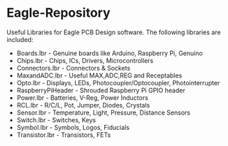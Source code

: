 # Eagle-Repository

Useful Libraries for Eagle PCB Design software. The following libraries are included:

* Boards.lbr - Genuine boards like Arduino, Raspberry Pi, Genuino
* Chips.lbr - Chips, ICs, Drivers, Microcontrollers
* Connectors.lbr - Connectors & Sockets
* MaxandADC.lbr - Useful MAX,ADC,REG and Receptables
* Opto.lbr - Displays, LEDs, Photocoupler/Optocoupler, Photointerrupter
* RaspberryPiHeader - Shrouded Raspberry Pi GPIO header
* Power.lbr - Batteries, V-Reg, Power Inductors
* RCL.lbr - R/C/L, Pot, Jumper, Diodes, Crystals
* Sensor.lbr - Temperature, Light, Pressure, Distance Sensors
* Switch.lbr - Switches, Keys
* Symbol.lbr - Symbols, Logos, Fiducials
* Transistor.lbr - Transistors, FETs
